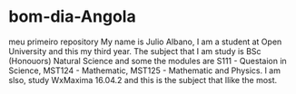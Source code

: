 # bom-dia-Angola
meu primeiro repository
My name is Julio Albano, I am a student at Open University and this my third year.
The subject that I am study is BSc (Honouors) Natural Science and some the modules are
S111 - Questaion in Science, MST124 - Mathematic, MST125 - Mathematic and Physics.
I am slso, study WxMaxima 16.04.2 and this is the subject that Ilike the most.
